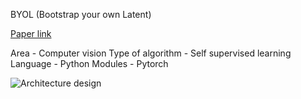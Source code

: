 BYOL (Bootstrap your own Latent)

[Paper link]()


Area - Computer vision
Type of algorithm - Self supervised learning
Language - Python
Modules - Pytorch

![Architecture design]()
